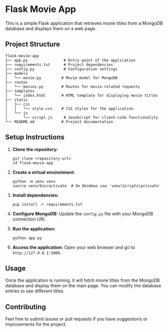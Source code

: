 # Flask Movie App

This is a simple Flask application that retrieves movie titles from a MongoDB database and displays them on a web page.

## Project Structure

```
flask-movie-app
├── app.py                # Entry point of the application
├── requirements.txt      # Project dependencies
├── config.py             # Configuration settings
├── models
│   └── movie.py         # Movie model for MongoDB
├── routes
│   └── movies.py        # Routes for movie-related requests
├── templates
│   └── index.html       # HTML template for displaying movie titles
├── static
│   ├── css
│   │   └── style.css    # CSS styles for the application
│   └── js
│       └── script.js     # JavaScript for client-side functionality
└── README.md            # Project documentation
```

## Setup Instructions

1. **Clone the repository:**
   ```
   git clone <repository-url>
   cd flask-movie-app
   ```

2. **Create a virtual environment:**
   ```
   python -m venv venv
   source venv/bin/activate  # On Windows use `venv\Scripts\activate`
   ```

3. **Install dependencies:**
   ```
   pip install -r requirements.txt
   ```

4. **Configure MongoDB:**
   Update the `config.py` file with your MongoDB connection URI.

5. **Run the application:**
   ```
   python app.py
   ```

6. **Access the application:**
   Open your web browser and go to `http://127.0.0.1:5000`.

## Usage

Once the application is running, it will fetch movie titles from the MongoDB database and display them on the main page. You can modify the database entries to see different titles.

## Contributing

Feel free to submit issues or pull requests if you have suggestions or improvements for the project.